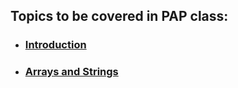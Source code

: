 ## Topics to be covered in PAP class:
* ### [Introduction](./Session1/Subjects.md)
* ### [Arrays and Strings](./Session2/Subjects.md)
